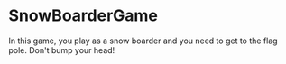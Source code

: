# SnowBoarderGame
In this game, you play as a snow boarder and you need to get to the flag pole. Don't bump your head!

